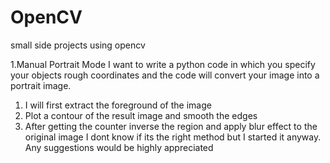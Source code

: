 # OpenCV
small side projects using opencv

1.Manual Portrait Mode
 I want to write a python code in which you specify your objects rough coordinates and the code will convert your image into a portrait image.
 1. I will first extract the foreground of the image
 2. Plot a contour of the result image and smooth the edges 
 3. After getting the counter inverse the region and apply blur effect to the original image
 I dont know if its the right method but I started it anyway. Any suggestions would be highly appreciated
